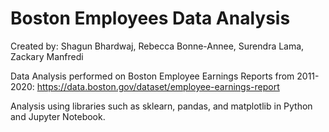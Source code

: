# Boston Employees Data Analysis

Created by:
Shagun Bhardwaj, Rebecca Bonne-Annee, Surendra Lama, Zackary Manfredi

Data Analysis performed on Boston Employee Earnings Reports from 2011-2020: https://data.boston.gov/dataset/employee-earnings-report

Analysis using libraries such as sklearn, pandas, and matplotlib in Python and Jupyter Notebook.
